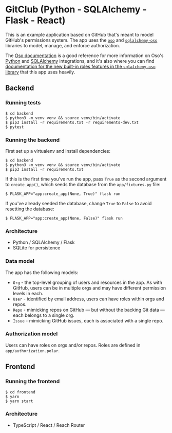 # GitClub (Python - SQLAlchemy - Flask - React)

This is an example application based on GitHub that's meant to model GitHub's
permissions system. The app uses the [`oso`][pypi-oso] and
[`sqlalchemy-oso`][pypi-sqlalchemy-oso] libraries to model, manage, and enforce
authorization.

[pypi-oso]: https://pypi.org/project/oso/
[pypi-sqlalchemy-oso]: https://pypi.org/project/sqlalchemy-oso/

The [Oso documentation][docs] is a good reference for more information on Oso's
[Python][docs-python] and [SQLAlchemy][docs-sqlalchemy] integrations, and it's
also where you can find [documentation for the new built-in roles features in
the `sqlalchemy-oso` library][docs-roles] that this app uses heavily.

[docs]: https://docs.osohq.com/
[docs-python]: https://docs.osohq.com/python/reference/lib.html
[docs-sqlalchemy]: https://docs.osohq.com/python/reference/frameworks/sqlalchemy.html
[docs-roles]: https://docs.osohq.com/python/new-roles.html

## Backend

### Running tests

```console
$ cd backend
$ python3 -m venv venv && source venv/bin/activate
$ pip3 install -r requirements.txt -r requirements-dev.txt
$ pytest
```

### Running the backend

First set up a virtualenv and install dependencies:

```console
$ cd backend
$ python3 -m venv venv && source venv/bin/activate
$ pip3 install -r requirements.txt
```

If this is the first time you've run the app, pass `True` as the second
argument to `create_app()`, which seeds the database from the `app/fixtures.py`
file:

```console
$ FLASK_APP="app:create_app(None, True)" flask run
```

If you've already seeded the database, change `True` to `False` to avoid
resetting the database:

```console
$ FLASK_APP="app:create_app(None, False)" flask run
```

### Architecture

- Python / SQLAlchemy / Flask
- SQLite for persistence

### Data model

The app has the following models:

- `Org` - the top-level grouping of users and resources in the app. As with
  GitHub, users can be in multiple orgs and may have different permission
  levels in each.
- `User` - identified by email address, users can have roles within orgs and
  repos.
- `Repo` - mimicking repos on GitHub — but without the backing Git data — each
  belongs to a single org.
- `Issue` - mimicking GitHub issues, each is associated with a single repo.

### Authorization model

Users can have roles on orgs and/or repos. Roles are defined in
`app/authorization.polar`.

## Frontend

### Running the frontend

```console
$ cd frontend
$ yarn
$ yarn start
```

### Architecture

- TypeScript / React / Reach Router
